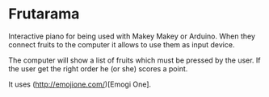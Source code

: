 # Frutarama

Interactive piano for being used with Makey Makey or Arduino. When they connect fruits to the computer it allows to use them as input device.

The computer will show a list of fruits which must be pressed by the user. If the user get the right order he (or she) scores a point.

It uses (http://emojione.com/)[Emogi One].
